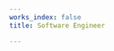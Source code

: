 ```yaml
---
works_index: false
title: Software Engineer

---
```

<SlideShow />
<Hero :text="$page.frontmatter.hero_text" />
